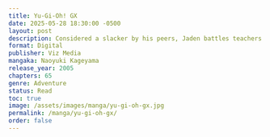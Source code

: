 ```yaml
---
title: Yu-Gi-Oh! GX
date: 2025-05-28 18:30:00 -0500
layout: post
description: Considered a slacker by his peers, Jaden battles teachers and students alike to make his mark in the Duel World. Can he bring his low-level dorm, Slifer Red, to the top of the deck? Or will the champions in the Obelisk Blue dorm hang onto their winning hand?
format: Digital
publisher: Viz Media
mangaka: Naoyuki Kageyama
release_year: 2005
chapters: 65
genre: Adventure
status: Read
toc: true
image: /assets/images/manga/yu-gi-oh-gx.jpg
permalink: /manga/yu-gi-oh-gx/
order: false
---
```

